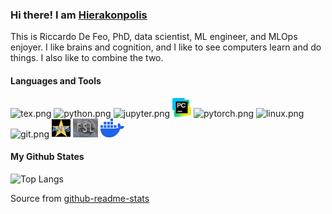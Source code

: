 ### Hi there! I am [Hierakonpolis](https://github.com/Hierakonpolis)

This is Riccardo De Feo, PhD, data scientist, ML engineer, and MLOps enjoyer. I like brains and cognition, and I like to see computers learn and do things. I also like to combine the two.



#### Languages and Tools

![tex.png](https://raw.githubusercontent.com/Hierakonpolis/Hierakonpolis/master/assets/tex.png)
![python.png](https://raw.githubusercontent.com/Hierakonpolis/Hierakonpolis/master/assets/python.png)
![jupyter.png](https://raw.githubusercontent.com/Hierakonpolis/Hierakonpolis/master/assets/jupyter.png)
<img src="https://raw.githubusercontent.com/Hierakonpolis/Hierakonpolis/master/assets/pycharm.png" height="30">
![pytorch.png](https://raw.githubusercontent.com/Hierakonpolis/Hierakonpolis/master/assets/pytorch.png)
![linux.png](https://raw.githubusercontent.com/Hierakonpolis/Hierakonpolis/master/assets/linux.png)
![git.png](https://raw.githubusercontent.com/Hierakonpolis/Hierakonpolis/master/assets/git.png)
<img src="https://raw.githubusercontent.com/Hierakonpolis/Hierakonpolis/master/assets/ants.png" height="30">
<img src="https://raw.githubusercontent.com/Hierakonpolis/Hierakonpolis/master/assets/fsl.png" height="30">
<img src="https://raw.githubusercontent.com/Hierakonpolis/Hierakonpolis/master/assets/docker-mark-blue.png" height="30">

#### My Github States

<!---![Anurag's github stats](https://github-readme-stats.vercel.app/api?username=HennyJie&show_icons=true&count_private=true&hide=stars)-->

![Top Langs](https://github-readme-stats.vercel.app/api/top-langs/?username=Hierakonpolis&layout=compact)

Source from [github-readme-stats](https://github.com/anuraghazra/github-readme-stats)
